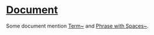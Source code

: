 # [Document](#md5:9a6dcfa)

Some document mention [Term\~][1] and [Phrase with Spaces\~][2].

[1]: ./glossary.md#md5:22285b0 "GIVEN a single term
THEN the system must generate an URI https://my.org/vocab/#{hash}"

[2]: ./glossary.md#md5:cbafc15 "GIVEN a phrase with spaces
THEN the system must generate an URI https://my.org/vocab/#{hash}"
